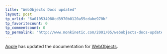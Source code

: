 ```yaml
---
title: "WebObjects Docs updated"
layout: post
tp_urlid: "6a010534988cd3970b0120a55cdabe970b"
tp_favoritecount: 0
tp_commentcount: 0
tp_permalink: "http://www.monkinetic.com/2001/05/webobjects-docs-updated.html"
---
```

<a href="http://www.apple.com/">Apple</a> has updated the documentation for <a href="http://www.apple.com/webobjects/">WebObjects</a>.
